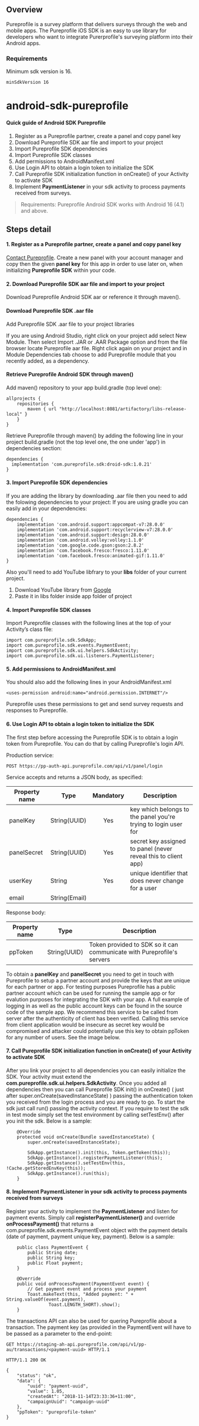 ## Overview
Pureprofile is a survey platform that delivers surveys through the web and mobile apps. The Pureprofile iOS SDK is an easy to use library for developers who want to integrate Purerprofile's surveying platform into their Android apps.

### Requirements
Minimum sdk version is 16.
```
minSdkVersion 16
```

# android-sdk-pureprofile

#### Quick guide of Android SDK Pureprofile
1. Register as a Pureprofile partner, create a panel and copy panel key
2. Download Pureprofile SDK aar file and import to your project
3. Import Pureprofile SDK dependencies
4. Import Pureprofile SDK classes
5. Add permissions to AndroidManifest.xml
6. Use Login API to obtain a login token to initialize the SDK
7. Call Pureprofile SDK initialization function in onCreate() of your Activity to activate SDK
8. Implement **PaymentListener** in your sdk activity to process payments received from surveys.

> Requirements: Pureprofile Android SDK works with Android 16 (4.1) and above.

## Steps detail

#### 1. Register as a Pureprofile partner, create a panel and copy panel key
[Contact Pureprofile](https://www.pureprofile.com). Create a new panel with your account manager and copy then the given **panel key** for this app in order to use later on, when initializing **Pureprofile SDK** within your code.

#### 2. Download Pureprofile SDK aar file and import to your project
Download Pureprofile Android SDK aar or reference it through maven().
#### Download Pureprofile SDK .aar file
Add Pureprofile SDK .aar file to your project libraries

If you are using Android Studio, right click on your project add select New Module. Then select Import .JAR or .AAR Package option and from the file browser locate Pureprofile aar file. Right click again on your project and in Module Dependencies tab choose to add Pureprofile module that you recently added, as a dependency.

#### Retrieve Pureprofile Android SDK through maven()
Add maven() repository to your app build.gradle (top level one):

```
allprojects {
    repositories {
        maven { url "http://localhost:8081/artifactory/libs-release-local" }
    }
}
```

Retrieve Pureprofile through maven() by adding the following line in your project build.gradle (not the top level one, the one under 'app') in dependencies section:

```
dependencies {
  implementation 'com.pureprofile.sdk:droid-sdk:1.0.21'
}
```

#### 3. Import Pureprofile SDK dependencies
If you are adding the library by downloading .aar file then you need to add the folowing dependencies to your project:
If you are using gradle you can easily add in your dependencies:
```
dependencies {
    implementation 'com.android.support:appcompat-v7:28.0.0'
    implementation 'com.android.support:recyclerview-v7:28.0.0'
    implementation 'com.android.support:design:28.0.0'
    implementation 'com.android.volley:volley:1.1.0'
    implementation 'com.google.code.gson:gson:2.8.2'
    implementation 'com.facebook.fresco:fresco:1.11.0'
    implementation 'com.facebook.fresco:animated-gif:1.11.0'
}
```
Also you'll need to add YouTube libfrary to your **libs** folder of your current project. 
1. Download YouTube library from [Google](https://developers.google.com/youtube/android/player/downloads/)
2. Paste it in libs folder inside app folder of project

#### 4. Import Pureprofile SDK classes
Import Pureprofile classes with the following lines at the top of your Activity’s class file:
```
import com.pureprofile.sdk.SdkApp;
import com.pureprofile.sdk.events.PaymentEvent;
import com.pureprofile.sdk.ui.helpers.SdkActivity;
import com.pureprofile.sdk.ui.listeners.PaymentListener;
```

#### 5. Add permissions to AndroidManifest.xml
You should also add the following lines in your AndroidManifest.xml
```
<uses-permission android:name="android.permission.INTERNET"/>
```
Pureprofile uses these permissions to get and send survey requests and responses to Pureprofile.

#### 6. Use Login API to obtain a login token to initialize the SDK
The first step before accessing the Pureprofile SDK is to obtain a login token from Pureprofile. You can do that by calling Pureprofile's login API.

Production service:

```
POST https://pp-auth-api.pureprofile.com/api/v1/panel/login
```

Service accepts and returns a JSON body, as specified:

| Property name | Type          | Mandatory | Description 
|---------------|---------------|:---------:|-------------
| panelKey      | String(UUID)  | Yes       | key which belongs to the panel you're trying to login user for
| panelSecret   | String(UUID)  | Yes       | secret key assigned to panel (never reveal this to client app)
| userKey       | String        | Yes       | unique identifier that does never change for a user
| email         | String(Email) |           | 

Response body:

| Property name | Type          | Description 
|---------------|---------------|-------------
| ppToken       | String(UUID)  | Token provided to SDK so it can communicate with Pureprofile's servers


To obtain a **panelKey** and **panelSecret** you need to get in touch with Pureprofile to setup a partner account and provide the keys that are unique for each partner or app. For testing purposes Pureprofile has a public partner account which can be used for running the sample app or for evalution purposes for integrating the SDK with your app. A full example of logging in as well as the public account keys can be found in the source code of the sample app. We recommend this service to be called from server after the authenticity of client has been verified. Calling this service from client application would be insecure as secret key would be compromised and attacker could potentially use this key to obtain ppToken for any number of users. See the image below.

#### 7. Call Pureprofile SDK initialization function in onCreate() of your Activity to activate SDK
After you link your project to all dependencies you can easily initialize the SDK. Your activity must extend the **com.pureprofile.sdk.ui.helpers.SdkActivity**. Once you added all dependencies then you can call Pureprofile SDK init() in onCreate() ( just after super.onCreate(savedInstanceState) ) passing the authentication token you received from the login process and you are ready to go. To start the sdk just call run() passing the activity context. If you require to test the sdk in test mode simply set the test environment by calling setTestEnv() after you init the sdk. Below is a sample:
```
    @Override
    protected void onCreate(Bundle savedInstanceState) {
        super.onCreate(savedInstanceState);

        SdkApp.getInstance().init(this, Token.getToken(this));
        SdkApp.getInstance().registerPaymentListener(this);
        SdkApp.getInstance().setTestEnv(this, !Cache.getStoredEnvKey(this));
        SdkApp.getInstance().run(this);
    }
```

#### 8. Implement PaymentListener in your sdk activity to process payments received from surveys
Register your activity to implement the **PaymentListener** and listen for payment events. Simply call **registerPaymentListener()** and override **onProcessPayment()** that returns a com.pureprofile.sdk.events.PaymentEvent object with the payment details (date of payment, payment unique key, payment). Below is a sample:
```
    public class PaymentEvent {
        public String date;
        public String key;
        public Float payment;
    }
    
    @Override
    public void onProcessPayment(PaymentEvent event) {
        // Get payment event and process your payment
        Toast.makeText(this, "Added payment: " + String.valueOf(event.payment),
                Toast.LENGTH_SHORT).show();
    }
```
The transactions API can also be used for quering Pureprofile about a transaction. The payment key (as provided in the PaymentEvent will have to be passed as a parameter to the end-point:
```
GET https://staging-ah-api.pureprofile.com/api/v1/pp-au/transactions/<payment-uuid> HTTP/1.1

HTTP/1.1 200 OK

{
    "status": "ok",
    "data": {
        "uuid": "payment-uuid",
        "value": 1.05,
        "createdAt": "2018-11-14T23:33:36+11:00",
        "campaignUuid": "campaign-uuid"
    },
    "ppToken": "pureprofile-token"
}
```
